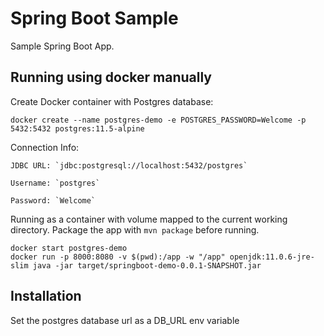 # Spring Boot Sample

Sample Spring Boot App.


## Running using docker manually

Create Docker container with Postgres database:

    docker create --name postgres-demo -e POSTGRES_PASSWORD=Welcome -p 5432:5432 postgres:11.5-alpine

Connection Info:

    JDBC URL: `jdbc:postgresql://localhost:5432/postgres`

    Username: `postgres`

    Password: `Welcome`
    
Running as a container with volume mapped to the current working directory. Package the app with `mvn package` before running.

    docker start postgres-demo
    docker run -p 8000:8080 -v $(pwd):/app -w "/app" openjdk:11.0.6-jre-slim java -jar target/springboot-demo-0.0.1-SNAPSHOT.jar

    
    
## Installation

Set the postgres database url as a DB_URL env variable